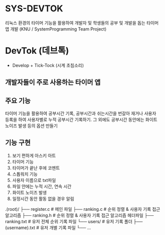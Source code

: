 # SYS-DEVTOK
리눅스 환경의 타이머 기능을 활용하여 개발자 및 학생들의 공부 및 개발을 돕는 타이머 앱 개발 (KNU / SystemProgramming Team Project)

# DevTok (데브톡)
- Develop + Tick-Tock (시계 초침소리)
## 개발자들이 주로 사용하는 타이머 앱

## 주요 기능
타이머 기능을 활용하여 공부시간 기록, 공부시간과 쉬는시간을 번갈아 재거나 사용자 등록을 하여 사용자별로 누적 공부시간 기록하기. 그 외에도 공부시간 동안에는 화이트 노이즈 발생 등의 옵션 만들기

## 기능 구현
1. 보기 편하게 아스키 아트
2. 타이머 기능
3. 타이머가 끝난 후에 코멘트
4. 스톱워치 기능
5. 사용자 이름으로 txt파일
6. 파일 안에는 누적 시간, 연속 시간
7. 화이트 노이즈 발생
8. 일정시간 동안 활동 없을 경우 알림

.(root)/
├── register.c              # 메인 파일
├── ranking.c               # 순위 정렬 & 사용자 기록 접근 알고리즘
├── ranking.h               # 순위 정렬 & 사용자 기록 접근 알고리즘 헤더파일
├── ranking.txt             # 유저 전체 순위 기록 파일
└── users/                  # 유저 기록 폴더
    ├── (username).txt      # 유저 개별 기록 파일
    └── ...
